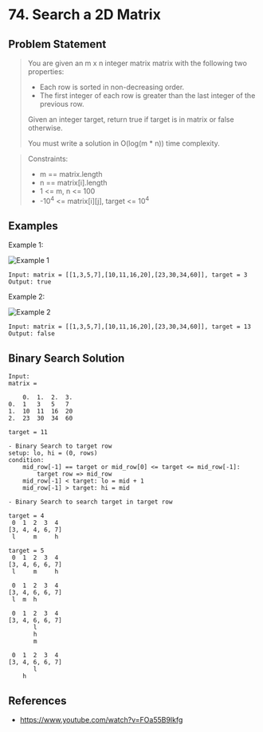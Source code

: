 # 74. Search a 2D Matrix

## Problem Statement

> You are given an m x n integer matrix matrix with the following two properties:
>
> - Each row is sorted in non-decreasing order.
> - The first integer of each row is greater than the last integer of the previous row.
>
> Given an integer target, return true if target is in matrix or false otherwise.
>
> You must write a solution in O(log(m \* n)) time complexity.

> Constraints:
>
> - m == matrix.length
> - n == matrix[i].length
> - 1 <= m, n <= 100
> - -10<sup>4</sup> <= matrix[i][j], target <= 10<sup>4</sup>

## Examples

Example 1:

![Example 1](https://assets.leetcode.com/uploads/2020/10/05/mat.jpg)

```
Input: matrix = [[1,3,5,7],[10,11,16,20],[23,30,34,60]], target = 3
Output: true
```

Example 2:

![Example 2](https://assets.leetcode.com/uploads/2020/10/05/mat2.jpg)

```
Input: matrix = [[1,3,5,7],[10,11,16,20],[23,30,34,60]], target = 13
Output: false
```

## Binary Search Solution

```
Input:
matrix =

    0.  1.  2.  3.
0.  1   3   5   7
1.  10  11  16  20
2.  23  30  34  60

target = 11

- Binary Search to target row
setup: lo, hi = (0, rows)
condition:
    mid_row[-1] == target or mid_row[0] <= target <= mid_row[-1]:
        target row => mid_row
    mid_row[-1] < target: lo = mid + 1
    mid_row[-1] > target: hi = mid

- Binary Search to search target in target row

target = 4
 0  1  2  3  4
[3, 4, 4, 6, 7]
 l     m     h

target = 5
 0  1  2  3  4
[3, 4, 6, 6, 7]
 l     m     h

 0  1  2  3  4
[3, 4, 6, 6, 7]
 l  m  h

 0  1  2  3  4
[3, 4, 6, 6, 7]
       l
       h
       m

 0  1  2  3  4
[3, 4, 6, 6, 7]
       l
    h
```

## References

- https://www.youtube.com/watch?v=FOa55B9Ikfg
